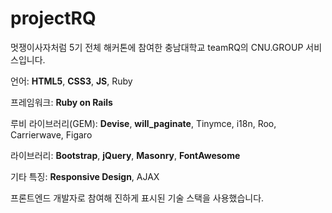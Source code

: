 # projectRQ
멋쟁이사자처럼 5기 전체 해커톤에 참여한 충남대학교 teamRQ의 CNU.GROUP 서비스입니다.



언어: **HTML5**, **CSS3**, **JS**, Ruby

프레임워크: **Ruby on Rails**

루비 라이브러리(GEM): **Devise**, **will_paginate**, Tinymce, i18n, Roo, Carrierwave, Figaro

라이브러리: **Bootstrap**, **jQuery**, **Masonry**, **FontAwesome**

기타 특징: **Responsive Design**, AJAX



프론트엔드 개발자로 참여해 진하게 표시된 기술 스택을 사용했습니다.
